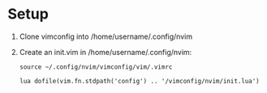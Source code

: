# Setup

1. Clone vimconfig into /home/username/.config/nvim
2. Create an init.vim in /home/username/.config/nvim:

    ```
    source ~/.config/nvim/vimconfig/vim/.vimrc

    lua dofile(vim.fn.stdpath('config') .. '/vimconfig/nvim/init.lua')
    ```